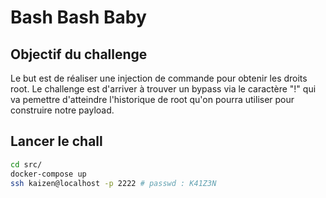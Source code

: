 # Bash Bash Baby

## Objectif du challenge

Le but est de réaliser une injection de commande pour obtenir les droits root. Le challenge est d'arriver à trouver un bypass via le caractère "!" qui va pemettre d'atteindre l'historique de root qu'on pourra utiliser pour construire notre payload.

## Lancer le chall

```sh
cd src/
docker-compose up
ssh kaizen@localhost -p 2222 # passwd : K41Z3N
```